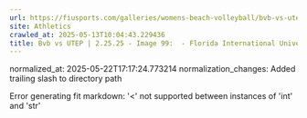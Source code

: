 ```yaml
---
url: https://fiusports.com/galleries/womens-beach-volleyball/bvb-vs-utep-2-25-25/image-99/356/62779/
site: Athletics
crawled_at: 2025-05-13T10:04:43.229436
title: Bvb vs UTEP | 2.25.25 - Image 99:  - Florida International University
---
```

normalized_at: 2025-05-22T17:17:24.773214
normalization_changes: Added trailing slash to directory path

Error generating fit markdown: '<' not supported between instances of 'int' and 'str'
